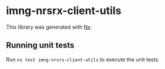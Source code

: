 # imng-nrsrx-client-utils

This library was generated with [Nx](https://nx.dev).

## Running unit tests

Run `nx test imng-nrsrx-client-utils` to execute the unit tests.
